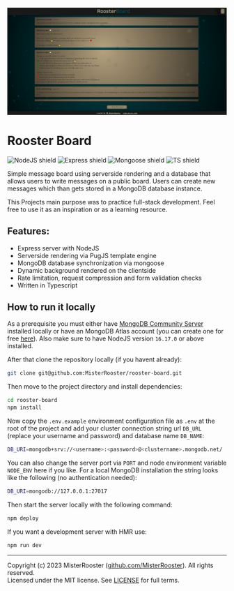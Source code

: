 ![Preview](preview.png)

# Rooster Board

![NodeJS shield](https://img.shields.io/badge/nodejs-339933?logo=nodedotjs&logoColor=white&link=https%3A%2F%2Fnodejs.org%2F)
![Express shield](https://img.shields.io/badge/express-black?logo=express&logoColor=white&link=https%3A%2F%2Fnodejs.org%2F)
![Mongoose shield](https://img.shields.io/badge/mongoose-880000?logo=mongoose&logoColor=white&link=https%3A%2F%2Fnodejs.org%2F)
![TS shield](https://img.shields.io/badge/typescript-3178C6?logo=typescript&logoColor=white&link=https%3A%2F%2Fnodejs.org%2F)

Simple message board using serverside rendering and a database that allows users to write messages on a public board.
Users can create new messages which than gets stored in a MongoDB database instance.

This Projects main purpose was to practice full-stack development. Feel free to use it as an inspiration or as
a learning resource.

## Features:
 - Express server with NodeJS
 - Serverside rendering via PugJS template engine
 - MongoDB database synchronization via mongoose
 - Dynamic background rendered on the clientside
 - Rate limitation, request compression and form validation checks
 - Written in Typescript

## How to run it locally

 As a prerequisite you must either have [MongoDB Community Server](https://www.mongodb.com/try/download/community) installed locally or have an MongoDB Atlas account (you can create one for free [here](https://www.mongodb.com/cloud/atlas/register)).
 Also make sure to have NodeJS version `16.17.0` or above installed.

After that clone the repository locally (if you havent already):

```bash
git clone git@github.com:MisterRooster/rooster-board.git
```

Then move to the project directory and install dependencies:

```bash
cd rooster-board
npm install
```

Now copy the `.env.example` environment configuration file as `.env` at the root of the project and add your cluster connection string url `DB_URL` (replace your username and password) and database name `DB_NAME`:

```bash
DB_URI=mongodb+srv://<username>:<password>@<clustername>.mongodb.net/
```
You can also change the server port via `PORT` and node environment variable `NODE_ENV` here if you like.
For a local MongoDB installation the string looks like the following (no authentication needed):

```bash
DB_URI=mongodb://127.0.0.1:27017
```

Then start the server locally with the following command:

```bash
npm deploy
```

If you want a development server with HMR use:

```bash
npm run dev
```

---

Copyright (c) 2023 MisterRooster ([github.com/MisterRooster](https://github.com/MisterRooster)). All rights reserved.  
Licensed under the MIT license. See [LICENSE](LICENSE) for full terms.
